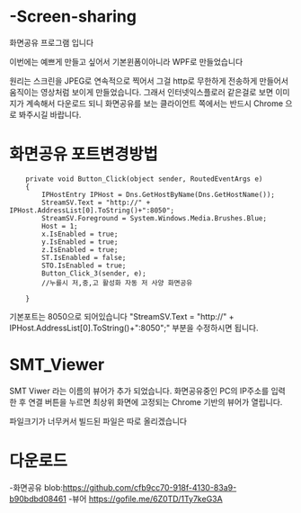 # -Screen-sharing
화면공유 프로그램 입니다

이번에는 예쁘게 만들고 싶어서 기본윈폼이아니라 WPF로 만들었습니다

원리는 스크린을 JPEG로 연속적으로 찍어서 그걸 http로 무한하게 전송하게 만들어서 움직이는 영상처럼 보이게 만들었습니다.
그래서 인터넷익스플로러 같은걸로 보면 이미지가 계속해서 다운로드 되니 화면공유를 보는 클라이언트 쪽에서는 반드시 Chrome 으로 봐주시길 바랍니다.



# 화면공유 포트변경방법

        private void Button_Click(object sender, RoutedEventArgs e)
        {
            IPHostEntry IPHost = Dns.GetHostByName(Dns.GetHostName());
            StreamSV.Text = "http://" + IPHost.AddressList[0].ToString()+":8050";
            StreamSV.Foreground = System.Windows.Media.Brushes.Blue;
            Host = 1;
            x.IsEnabled = true;
            y.IsEnabled = true;
            z.IsEnabled = true;
            ST.IsEnabled = false;
            STO.IsEnabled = true;
            Button_Click_3(sender, e);
            //누를시 저,중,고 활성화 자동 저 사양 화면공유
            
        }
        
 기본포트는 8050으로 되어있습니다 "StreamSV.Text = "http://" + IPHost.AddressList[0].ToString()+":8050";" 부분을 수정하시면 됩니다.


# SMT_Viewer 
SMT Viwer 라는 이름의 뷰어가 추가 되었습니다. 화면공유중인 PC의 IP주소를 입력한 후 연결 버튼을 누르면
최상위 화면에 고정되는 Chrome 기반의 뷰어가 열립니다.

파일크기가 너무커서 빌드된 파일은 따로 올리겠습니다
# 다운로드
-화면공유 blob:https://github.com/cfb9cc70-918f-4130-83a9-b90bdbd08461
-뷰어 https://gofile.me/6Z0TD/1Ty7keG3A
